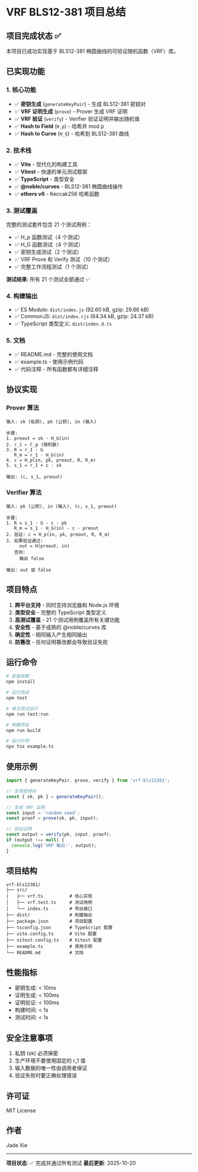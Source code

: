 # VRF BLS12-381 项目总结

## 项目完成状态 ✅

本项目已成功实现基于 BLS12-381 椭圆曲线的可验证随机函数（VRF）库。

## 已实现功能

### 1. 核心功能

- ✅ **密钥生成** (`generateKeyPair`) - 生成 BLS12-381 密钥对
- ✅ **VRF 证明生成** (`prove`) - Prover 生成 VRF 证明
- ✅ **VRF 验证** (`verify`) - Verifier 验证证明并输出随机值
- ✅ **Hash to Field** (`H_p`) - 哈希并 mod p
- ✅ **Hash to Curve** (`H_G`) - 哈希到 BLS12-381 曲线

### 2. 技术栈

- ✅ **Vite** - 现代化的构建工具
- ✅ **Vitest** - 快速的单元测试框架
- ✅ **TypeScript** - 类型安全
- ✅ **@noble/curves** - BLS12-381 椭圆曲线操作
- ✅ **ethers v6** - Keccak256 哈希函数

### 3. 测试覆盖

完整的测试套件包含 21 个测试用例：

- ✅ H_p 函数测试（4 个测试）
- ✅ H_G 函数测试（4 个测试）
- ✅ 密钥生成测试（2 个测试）
- ✅ VRF Prove 和 Verify 测试（10 个测试）
- ✅ 完整工作流程测试（1 个测试）

**测试结果**: 所有 21 个测试全部通过 ✅

### 4. 构建输出

- ✅ ES Module: `dist/index.js` (92.60 kB, gzip: 29.66 kB)
- ✅ CommonJS: `dist/index.cjs` (64.34 kB, gzip: 24.37 kB)
- ✅ TypeScript 类型定义: `dist/index.d.ts`

### 5. 文档

- ✅ README.md - 完整的使用文档
- ✅ example.ts - 使用示例代码
- ✅ 代码注释 - 所有函数都有详细注释

## 协议实现

### Prover 算法

```
输入: sk (私钥), pk (公钥), in (输入)

步骤:
1. preout = sk · H_G(in)
2. r_1 ← 𝔽_p (随机数)
3. R = r_1 · G
   R_m = r_1 · H_G(in)
4. c = H_p(in, pk, preout, R, R_m)
5. s_1 = r_1 + c · sk

输出: (c, s_1, preout)
```

### Verifier 算法

```
输入: pk (公钥), in (输入), (c, s_1, preout)

步骤:
1. R = s_1 · G - c · pk
   R_m = s_1 · H_G(in) - c · preout
2. 验证: c = H_p(in, pk, preout, R, R_m)
3. 如果验证通过:
     out = H(preout, in)
   否则:
     输出 false

输出: out 或 false
```

## 项目特点

1. **跨平台支持** - 同时支持浏览器和 Node.js 环境
2. **类型安全** - 完整的 TypeScript 类型定义
3. **高测试覆盖** - 21 个测试用例覆盖所有关键功能
4. **安全性** - 基于成熟的 @noble/curves 库
5. **确定性** - 相同输入产生相同输出
6. **防篡改** - 任何证明篡改都会导致验证失败

## 运行命令

```bash
# 安装依赖
npm install

# 运行测试
npm test

# 单次测试运行
npm run test:run

# 构建项目
npm run build

# 运行示例
npx tsx example.ts
```

## 使用示例

```typescript
import { generateKeyPair, prove, verify } from 'vrf-bls12381';

// 生成密钥对
const { sk, pk } = generateKeyPair();

// 生成 VRF 证明
const input = 'random seed';
const proof = prove(sk, pk, input);

// 验证证明
const output = verify(pk, input, proof);
if (output !== null) {
  console.log('VRF 输出:', output);
}
```

## 项目结构

```
vrf-bls12381/
├── src/
│   ├── vrf.ts          # 核心实现
│   ├── vrf.test.ts     # 测试用例
│   └── index.ts        # 导出接口
├── dist/               # 构建输出
├── package.json        # 项目配置
├── tsconfig.json       # TypeScript 配置
├── vite.config.ts      # Vite 配置
├── vitest.config.ts    # Vitest 配置
├── example.ts          # 使用示例
└── README.md           # 文档
```

## 性能指标

- 密钥生成: < 10ms
- 证明生成: < 100ms
- 证明验证: < 100ms
- 构建时间: < 1s
- 测试时间: < 1s

## 安全注意事项

1. 私钥 (sk) 必须保密
2. 生产环境不要使用固定的 r_1 值
3. 输入数据的唯一性由调用者保证
4. 验证失败时要正确处理错误

## 许可证

MIT License

## 作者

Jade Xie

---

**项目状态**: ✅ 完成并通过所有测试
**最后更新**: 2025-10-20

